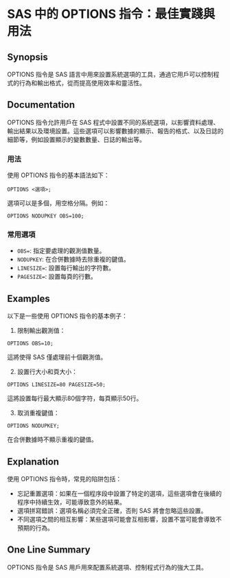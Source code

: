 <!--
Meta Description: # SAS 中的 OPTIONS 指令：最佳實踐與用法 ## Synopsis OPTIONS 指令是 SAS 語言中用來設置系統選項的工具，通過它用戶可以控制程式的行為和輸出格式，從而提高使用效率和靈活性。 ## Documentation OPTIONS 指令允許用戶在 SAS 程式中設置不同的...
Meta Keywords: options, sas, nodupkey, obs, 指令是
-->

# SAS 中的 OPTIONS 指令：最佳實踐與用法

## Synopsis
OPTIONS 指令是 SAS 語言中用來設置系統選項的工具，通過它用戶可以控制程式的行為和輸出格式，從而提高使用效率和靈活性。

## Documentation
OPTIONS 指令允許用戶在 SAS 程式中設置不同的系統選項，以影響資料處理、輸出結果以及環境設置。這些選項可以影響數據的顯示、報告的格式、以及日誌的細節等，例如設置顯示的變數數量、日誌的輸出等。

### 用法
使用 OPTIONS 指令的基本語法如下：
```sas
OPTIONS <選項>;
```
選項可以是多個，用空格分隔。例如：
```sas
OPTIONS NODUPKEY OBS=100;
```

### 常用選項
- `OBS=`: 指定要處理的觀測值數量。
- `NODUPKEY`: 在合併數據時去除重複的鍵值。
- `LINESIZE=`: 設置每行輸出的字符數。
- `PAGESIZE=`: 設置每頁的行數。

## Examples
以下是一些使用 OPTIONS 指令的基本例子：

1. 限制輸出觀測值：
```sas
OPTIONS OBS=10;
```
這將使得 SAS 僅處理前十個觀測值。

2. 設置行大小和頁大小：
```sas
OPTIONS LINESIZE=80 PAGESIZE=50;
```
這將設置每行最大顯示80個字符，每頁顯示50行。

3. 取消重複鍵值：
```sas
OPTIONS NODUPKEY;
```
在合併數據時不顯示重複的鍵值。

## Explanation
使用 OPTIONS 指令時，常見的陷阱包括：
- 忘記重置選項：如果在一個程序段中設置了特定的選項，這些選項會在後續的程序中持續生效，可能導致意外的結果。
- 選項拼寫錯誤：選項名稱必須完全正確，否則 SAS 將會忽略這些設置。
- 不同選項之間的相互影響：某些選項可能會互相影響，設置不當可能會導致不預期的行為。

## One Line Summary
OPTIONS 指令是 SAS 用戶用來配置系統選項、控制程式行為的強大工具。